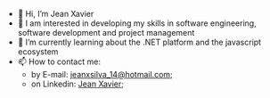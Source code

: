 - 👋 Hi, I’m Jean Xavier
- 👀 I am interested in developing my skills in software engineering, software development and project management
- 🌱 I’m currently learning about the .NET platform and the javascript ecosystem
- 📫 How to contact me:
  -    by E-mail: jeanxsilva_14@hotmail.com;
  -    on Linkedin: [Jean Xavier](https://www.linkedin.com/in/jeanxavier-cwb/);
